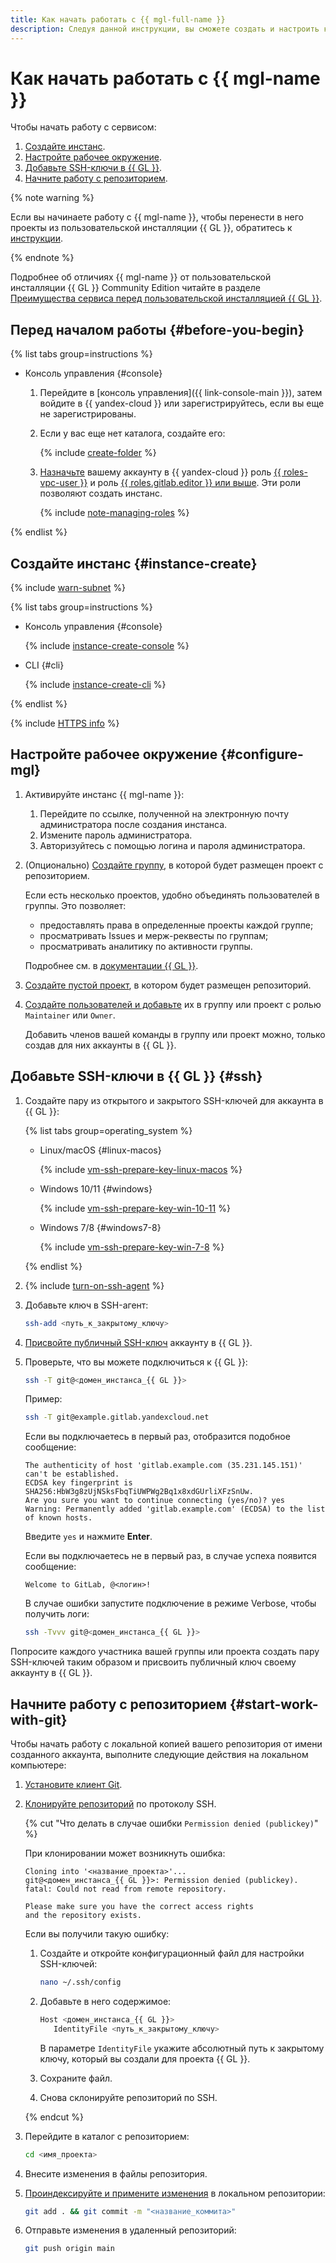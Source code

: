 ```yaml
---
title: Как начать работать с {{ mgl-full-name }}
description: Следуя данной инструкции, вы сможете создать и настроить кластер {{ GL }}.
---
```


# Как начать работать с {{ mgl-name }}

Чтобы начать работу с сервисом:
1. [Создайте инстанс](#instance-create).
1. [Настройте рабочее окружение](#configure-mgl).
1. [Добавьте SSH-ключи в {{ GL }}](#ssh).
1. [Начните работу с репозиторием](#start-work-with-git).

{% note warning %}

Если вы начинаете работу с {{ mgl-name }}, чтобы перенести в него проекты из пользовательской инсталляции {{ GL }}, обратитесь к [инструкции](operations/instance/migration.md).

{% endnote %}

Подробнее об отличиях {{ mgl-name }} от пользовательской инсталляции {{ GL }} Community Edition читайте в разделе [Преимущества сервиса перед пользовательской инсталляцией {{ GL }}](concepts/managed-gitlab-vs-custom-installation.md).

## Перед началом работы {#before-you-begin}

{% list tabs group=instructions %}

- Консоль управления {#console}

  1. Перейдите в [консоль управления]({{ link-console-main }}), затем войдите в {{ yandex-cloud }} или зарегистрируйтесь, если вы еще не зарегистрированы.
  1. Если у вас еще нет каталога, создайте его:

     {% include [create-folder](../_includes/create-folder.md) %}

  1. [Назначьте](../iam/operations/roles/grant.md) вашему аккаунту в {{ yandex-cloud }} роль [{{ roles-vpc-user }}](../vpc/security/index.md#vpc-user) и роль [{{ roles.gitlab.editor }} или выше](security/index.md#roles-list). Эти роли позволяют создать инстанс.

      {% include [note-managing-roles](../_includes/mdb/note-managing-roles.md) %}

{% endlist %}

## Создайте инстанс {#instance-create}

{% include [warn-subnet](../_includes/managed-gitlab/warn-subnet.md) %}

{% list tabs group=instructions %}

- Консоль управления {#console}

  {% include [instance-create-console](../_includes/managed-gitlab/instance-create-console.md) %}

- CLI {#cli}

  {% include [instance-create-cli](../_includes/managed-gitlab/instance-create-cli.md) %}

{% endlist %}

{% include [HTTPS info](../_includes/managed-gitlab/note-https.md) %}

## Настройте рабочее окружение {#configure-mgl}

1. Активируйте инстанс {{ mgl-name }}:
   1. Перейдите по ссылке, полученной на электронную почту администратора после создания инстанса.
   1. Измените пароль администратора.
   1. Авторизуйтесь с помощью логина и пароля администратора.
1. (Опционально) [Создайте группу](https://docs.gitlab.com/ee/user/group/#create-a-group), в которой будет размещен проект с репозиторием.

   Если есть несколько проектов, удобно объединять пользователей в группы. Это позволяет:

   * предоставлять права в определенные проекты каждой группе;
   * просматривать Issues и мерж-реквесты по группам;
   * просматривать аналитику по активности группы.

   Подробнее см. в [документации {{ GL }}](https://docs.gitlab.com/ee/user/group/).

1. [Создайте пустой проект](https://docs.gitlab.com/ee/user/project/), в котором будет размещен репозиторий.
1. [Создайте пользователей и добавьте](operations/create-user.md) их в группу или проект с ролью `Maintainer` или `Owner`.

   Добавить членов вашей команды в группу или проект можно, только создав для них аккаунты в {{ GL }}.

## Добавьте SSH-ключи в {{ GL }} {#ssh}

1. Создайте пару из открытого и закрытого SSH-ключей для аккаунта в {{ GL }}:

    {% list tabs group=operating_system %}

    - Linux/macOS {#linux-macos}

      {% include [vm-ssh-prepare-key-linux-macos](../_includes/vm-ssh-prepare-key-linux-macos.md) %}

    - Windows 10/11 {#windows}

      {% include [vm-ssh-prepare-key-win-10-11](../_includes/vm-ssh-prepare-key-win-10-11.md) %}

    - Windows 7/8 {#windows7-8}

      {% include [vm-ssh-prepare-key-win-7-8](../_includes/vm-ssh-prepare-key-win-7-8.md) %}

    {% endlist %}

1. {% include [turn-on-ssh-agent](../_includes/turn-on-ssh-agent.md) %}
1. Добавьте ключ в SSH-агент:

   ```bash
   ssh-add <путь_к_закрытому_ключу>
   ```

1. [Присвойте публичный SSH-ключ](https://docs.gitlab.com/ee/user/ssh.html#add-an-ssh-key-to-your-gitlab-account) аккаунту в {{ GL }}.
1. Проверьте, что вы можете подключиться к {{ GL }}:

   ```bash
   ssh -T git@<домен_инстанса_{{ GL }}>
   ```

   Пример:

   ```bash
   ssh -T git@example.gitlab.yandexcloud.net
   ```

   Если вы подключаетесь в первый раз, отобразится подобное сообщение:

   ```text
   The authenticity of host 'gitlab.example.com (35.231.145.151)' can't be established.
   ECDSA key fingerprint is SHA256:HbW3g8zUjNSksFbqTiUWPWg2Bq1x8xdGUrliXFzSnUw.
   Are you sure you want to continue connecting (yes/no)? yes
   Warning: Permanently added 'gitlab.example.com' (ECDSA) to the list of known hosts.
   ```

   Введите `yes` и нажмите **Enter**.

   Если вы подключаетесь не в первый раз, в случае успеха появится сообщение:

   ```text
   Welcome to GitLab, @<логин>!
   ```

   В случае ошибки запустите подключение в режиме Verbose, чтобы получить логи:

   ```bash
   ssh -Tvvv git@<домен_инстанса_{{ GL }}>
   ```

Попросите каждого участника вашей группы или проекта создать пару SSH-ключей таким образом и присвоить публичный ключ своему аккаунту в {{ GL }}.

## Начните работу с репозиторием {#start-work-with-git}

Чтобы начать работу с локальной копией вашего репозитория от имени созданного аккаунта, выполните следующие действия на локальном компьютере:

1. [Установите клиент Git](https://docs.gitlab.com/ee/gitlab-basics/start-using-git.html#install-git).
1. [Клонируйте репозиторий](https://docs.gitlab.com/ee/gitlab-basics/start-using-git.html#clone-a-repository) по протоколу SSH.

   {% cut "Что делать в случае ошибки `Permission denied (publickey)`" %}

   При клонировании может возникнуть ошибка:

   ```text
   Cloning into '<название_проекта>'...
   git@<домен_инстанса_{{ GL }}>: Permission denied (publickey).
   fatal: Could not read from remote repository.

   Please make sure you have the correct access rights
   and the repository exists.
   ```

   Если вы получили такую ошибку:

   1. Создайте и откройте конфигурационный файл для настройки SSH-ключей:

      ```bash
      nano ~/.ssh/config
      ```

   1. Добавьте в него содержимое:

      ```bash
      Host <домен_инстанса_{{ GL }}>
         IdentityFile <путь_к_закрытому_ключу>
      ```

      В параметре `IdentityFile` укажите абсолютный путь к закрытому ключу, который вы создали для проекта {{ GL }}.

   1. Сохраните файл.
   1. Снова склонируйте репозиторий по SSH.

   {% endcut %}

1. Перейдите в каталог с репозиторием:

   ```bash
   cd <имя_проекта>
   ```

1. Внесите изменения в файлы репозитория.
1. [Проиндексируйте и примените изменения](https://docs.gitlab.com/ee/gitlab-basics/start-using-git.html#add-and-commit-local-changes) в локальном репозитории:

   ```bash
   git add . && git commit -m "<название_коммита>"
   ```

1. Отправьте изменения в удаленный репозиторий:

   ```bash
   git push origin main
   ```
